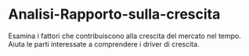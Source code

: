 # Analisi-Rapporto-sulla-crescita
Esamina i fattori che contribuiscono alla crescita del mercato nel tempo. Aiuta le parti interessate a comprendere i driver di crescita.
